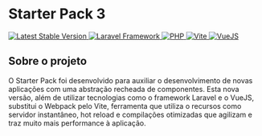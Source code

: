 # Starter Pack 3
<p>
    <a href="#" target="_blank">
        <img src="https://img.shields.io/badge/Version-3.0.0-lightgrey" 
            alt="Latest Stable Version">
    </a>
    <a href="https://laravel.com/docs/8.x" target="_blank">
        <img src="https://img.shields.io/badge/Laravel-9.45.1-orange" 
            alt="Laravel Framework">
    </a>
    <a href="https://www.php.net/" target="_blank">
        <img src="https://img.shields.io/badge/PHP-8.0-blue" 
            alt="PHP">
    </a>
    <a href="https://vitejs.dev/" target="_blank">
        <img src="https://img.shields.io/badge/Vite-4.x-blueviolet" 
            alt="Vite">
    </a>
    <a href="https://vuejs.org/" target="_blank">
        <img src="https://img.shields.io/badge/VueJS-3.x-yellowgreen" 
            alt="VueJS">
    </a>
</p>

## Sobre o projeto

O Starter Pack foi desenvolvido para auxiliar o desenvolvimento de novas aplicações com uma abstração recheada de componentes. Esta nova versão, além de utilizar tecnologias como o framework Laravel e o VueJS, substitui o Webpack pelo Vite, ferramenta que utiliza o recursos como servidor instantâneo, hot reload e compilações otimizadas que agilizam e traz muito mais performance à aplicação.




